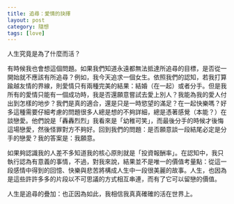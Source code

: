 ```yaml
---
title: 追尋：愛情的抉擇
layout: post
category: 隨想
tags: [love]
---
```

人生究竟是為了什麼而活？

有時候我也會想這個問題。如果我們知道永遠都無法抵達所追尋的目標，是否從一開始就不應該有所追尋？例如，我今天追求一個女生。依照我們的認知，若我打算踰越友情的界線，則愛情只有兩種完美的結果：結婚（在一起）或者分手。但是我所有的愛情只能有一個成功時，我是否還願意嘗試去愛上別人？我能為我的愛人付出到怎樣的地步？我們是真的適合，還是只是一時慾望的滿足？在一起快樂嗎？好多這種需要仔細考慮的問題很多人總是想的不夠詳細，總是憑著感覺（本能？）在談戀愛。他們說是「轟轟烈烈」我看來是「幼稚可笑」，而最後分手的時候才後悔這場戀愛，然後怪罪對方不夠好。回到我們的問題：是否願意談一段結尾必定是分手的戀愛？我的答案是：我願意。

如果夠認識我的人差不多知道我的核心原則就是「投資報酬率」。在認知中，我只執行認為有意義的事情，不過，對我來說，結果並不是唯一的價值考量點：從這一段感情中得到的回憶、快樂與悲苦將構成人生中一段很美麗的故事。人生，也因為是這些許許多多的片段以不可思議的方式相互串連，而有了它可以留戀的價值。

人生是追尋的疊加：也正因為如此，我相信我真真確確的活在世界上。
